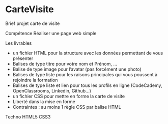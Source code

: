 # CarteVisite
Brief projet carte de visite 
 
Compétence 
Réaliser une page web simple 

Les livrables 
- un fichier HTML pour la structure avec les données permettant de vous présenter  
- Balises de type titre pour votre nom et Prénom, ... 
- Balise de type image pour l’avatar (pas forcément une photo) 
- Balises de type liste pour les raisons principales qui vous poussent à 
rejoindre la formation  
- Balises de type liste et lien pour tous les profils en ligne (CodeCademy, 
OpenClassrooms, Linkedin, Github...) 
- un fichier CSS pour mettre en forme la carte de visite 
- Liberté dans la mise en forme 
- Contraintes : au moins 1 règle CSS par balise HTML 

Techno 
HTML5 
CSS3  
 
